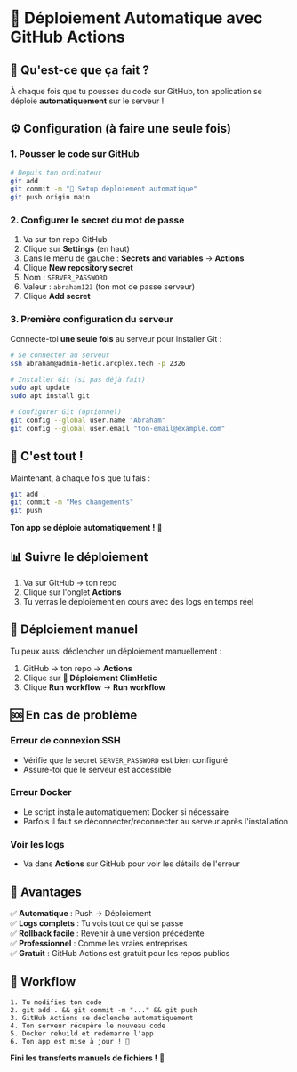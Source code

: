 # 🚀 Déploiement Automatique avec GitHub Actions

## 🎯 **Qu'est-ce que ça fait ?**

À chaque fois que tu pousses du code sur GitHub, ton application se déploie **automatiquement** sur le serveur !

## ⚙️ **Configuration (à faire une seule fois)**

### **1. Pousser le code sur GitHub**
```bash
# Depuis ton ordinateur
git add .
git commit -m "🚀 Setup déploiement automatique"
git push origin main
```

### **2. Configurer le secret du mot de passe**

1. Va sur ton repo GitHub
2. Clique sur **Settings** (en haut)
3. Dans le menu de gauche : **Secrets and variables** → **Actions**
4. Clique **New repository secret**
5. Nom : `SERVER_PASSWORD`
6. Valeur : `abraham123` (ton mot de passe serveur)
7. Clique **Add secret**

### **3. Première configuration du serveur**

Connecte-toi **une seule fois** au serveur pour installer Git :

```bash
# Se connecter au serveur
ssh abraham@admin-hetic.arcplex.tech -p 2326

# Installer Git (si pas déjà fait)
sudo apt update
sudo apt install git

# Configurer Git (optionnel)
git config --global user.name "Abraham"
git config --global user.email "ton-email@example.com"
```

## 🎉 **C'est tout !**

Maintenant, à chaque fois que tu fais :

```bash
git add .
git commit -m "Mes changements"
git push
```

**Ton app se déploie automatiquement !** 🚀

## 📊 **Suivre le déploiement**

1. Va sur GitHub → ton repo
2. Clique sur l'onglet **Actions**
3. Tu verras le déploiement en cours avec des logs en temps réel

## 🔧 **Déploiement manuel**

Tu peux aussi déclencher un déploiement manuellement :

1. GitHub → ton repo → **Actions**
2. Clique sur **🚀 Déploiement ClimHetic**
3. Clique **Run workflow** → **Run workflow**

## 🆘 **En cas de problème**

### **Erreur de connexion SSH**
- Vérifie que le secret `SERVER_PASSWORD` est bien configuré
- Assure-toi que le serveur est accessible

### **Erreur Docker**
- Le script installe automatiquement Docker si nécessaire
- Parfois il faut se déconnecter/reconnecter au serveur après l'installation

### **Voir les logs**
- Va dans **Actions** sur GitHub pour voir les détails de l'erreur

## 🎯 **Avantages**

✅ **Automatique** : Push → Déploiement  
✅ **Logs complets** : Tu vois tout ce qui se passe  
✅ **Rollback facile** : Revenir à une version précédente  
✅ **Professionnel** : Comme les vraies entreprises  
✅ **Gratuit** : GitHub Actions est gratuit pour les repos publics  

## 🔄 **Workflow**

```
1. Tu modifies ton code
2. git add . && git commit -m "..." && git push
3. GitHub Actions se déclenche automatiquement
4. Ton serveur récupère le nouveau code
5. Docker rebuild et redémarre l'app
6. Ton app est mise à jour ! 🎉
```

**Fini les transferts manuels de fichiers !** 🚀
